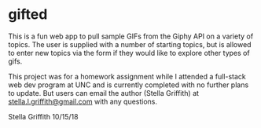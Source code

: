 # gifted

This is a fun web app to pull sample GIFs from the Giphy API on a variety of topics. The user is supplied with a number of starting topics, but is allowed to enter new topics via the form if they would like to explore other types of gifs.

This project was for a homework assignment while I attended a full-stack web dev program at UNC and is currently completed with no further plans to update. But users can email the author (Stella Griffith) at stella.l.griffith@gmail.com with any questions.

Stella Griffith
10/15/18
